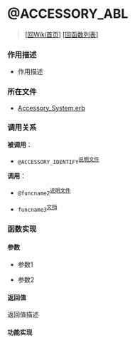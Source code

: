 ﻿# @ACCESSORY_ABL

> [\[回Wiki首页\]](/Wiki) [\[回函数列表\]](/Wiki/erasqn_wiki/function/README.md)

### 作用描述

+ 作用描述

### 所在文件

+ [Accessory_System.erb](/ERB/SHOP/Accessory_System.erb#L763-L915)

### 调用关系

**被调用**：

+ `@ACCESSORY_IDENTIFY`<sup>[说明文件](/Wiki/erasqn_wiki/function/a/accessory_identify.md)</sup>

**调用**：

+ `@funcname2`<sup>[说明文件](/Wiki/erasqn_wiki/function/func_template.md)</sup>

+ `funcname3`<sup>[文档](https://osdn.net/projects/emuera/wiki/FrontPage)</sup>

### 函数实现

#### 参数

+ 参数1

+ 参数2

#### 返回值

返回值描述

#### 功能实现
